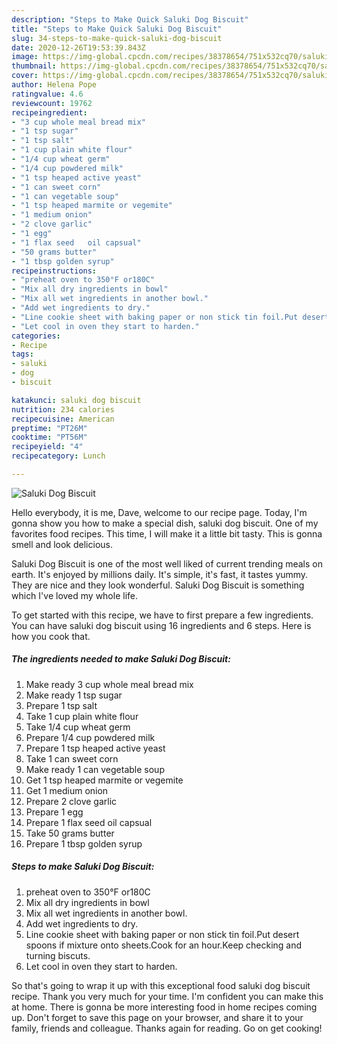 ```yaml
---
description: "Steps to Make Quick Saluki Dog Biscuit"
title: "Steps to Make Quick Saluki Dog Biscuit"
slug: 34-steps-to-make-quick-saluki-dog-biscuit
date: 2020-12-26T19:53:39.843Z
image: https://img-global.cpcdn.com/recipes/38378654/751x532cq70/saluki-dog-biscuit-recipe-main-photo.jpg
thumbnail: https://img-global.cpcdn.com/recipes/38378654/751x532cq70/saluki-dog-biscuit-recipe-main-photo.jpg
cover: https://img-global.cpcdn.com/recipes/38378654/751x532cq70/saluki-dog-biscuit-recipe-main-photo.jpg
author: Helena Pope
ratingvalue: 4.6
reviewcount: 19762
recipeingredient:
- "3 cup whole meal bread mix"
- "1 tsp sugar"
- "1 tsp salt"
- "1 cup plain white flour"
- "1/4 cup wheat germ"
- "1/4 cup powdered milk"
- "1 tsp heaped active yeast"
- "1 can sweet corn"
- "1 can vegetable soup"
- "1 tsp heaped marmite or vegemite"
- "1 medium onion"
- "2 clove garlic"
- "1 egg"
- "1 flax seed   oil capsual"
- "50 grams butter"
- "1 tbsp golden syrup"
recipeinstructions:
- "preheat oven to 350°F or180C"
- "Mix all dry ingredients in bowl"
- "Mix all wet ingredients in another bowl."
- "Add wet ingredients to dry."
- "Line cookie sheet with baking paper or non stick tin foil.Put desert spoons if mixture onto sheets.Cook for an hour.Keep checking and turning biscuts."
- "Let cool in oven they start to harden."
categories:
- Recipe
tags:
- saluki
- dog
- biscuit

katakunci: saluki dog biscuit 
nutrition: 234 calories
recipecuisine: American
preptime: "PT26M"
cooktime: "PT56M"
recipeyield: "4"
recipecategory: Lunch

---
```



![Saluki Dog Biscuit](https://img-global.cpcdn.com/recipes/38378654/751x532cq70/saluki-dog-biscuit-recipe-main-photo.jpg)

Hello everybody, it is me, Dave, welcome to our recipe page. Today, I'm gonna show you how to make a special dish, saluki dog biscuit. One of my favorites food recipes. This time, I will make it a little bit tasty. This is gonna smell and look delicious.



Saluki Dog Biscuit is one of the most well liked of current trending meals on earth. It's enjoyed by millions daily. It's simple, it's fast, it tastes yummy. They are nice and they look wonderful. Saluki Dog Biscuit is something which I've loved my whole life.


To get started with this recipe, we have to first prepare a few ingredients. You can have saluki dog biscuit using 16 ingredients and 6 steps. Here is how you cook that.

<!--inarticleads1-->

##### The ingredients needed to make Saluki Dog Biscuit:

1. Make ready 3 cup whole meal bread mix
1. Make ready 1 tsp sugar
1. Prepare 1 tsp salt
1. Take 1 cup plain white flour
1. Take 1/4 cup wheat germ
1. Prepare 1/4 cup powdered milk
1. Prepare 1 tsp heaped active yeast
1. Take 1 can sweet corn
1. Make ready 1 can vegetable soup
1. Get 1 tsp heaped marmite or vegemite
1. Get 1 medium onion
1. Prepare 2 clove garlic
1. Prepare 1 egg
1. Prepare 1 flax seed   oil capsual
1. Take 50 grams butter
1. Prepare 1 tbsp golden syrup




<!--inarticleads2-->

##### Steps to make Saluki Dog Biscuit:

1. preheat oven to 350°F or180C
1. Mix all dry ingredients in bowl
1. Mix all wet ingredients in another bowl.
1. Add wet ingredients to dry.
1. Line cookie sheet with baking paper or non stick tin foil.Put desert spoons if mixture onto sheets.Cook for an hour.Keep checking and turning biscuts.
1. Let cool in oven they start to harden.




So that's going to wrap it up with this exceptional food saluki dog biscuit recipe. Thank you very much for your time. I'm confident you can make this at home. There is gonna be more interesting food in home recipes coming up. Don't forget to save this page on your browser, and share it to your family, friends and colleague. Thanks again for reading. Go on get cooking!
